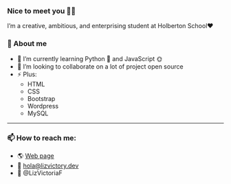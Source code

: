 ### Nice to meet you 👋🏻
I’m a creative, ambitious, and enterprising student at Holberton School❤️

### 💬 About me

- 🌱 I’m currently learning Python 🐍  and JavaScript 🌞
- 👯 I’m looking to collaborate on a lot of project open source
- ⚡ Plus:
	 - HTML
	 - CSS
	 - Bootstrap
	 - Wordpress
	 - MySQL
------------

### 📫 How to reach me:
- 🌎 [Web page](https://lizvictory.devhttp:// "Web Page")
- 📩 hola@lizvictory.dev
- 💙 @LizVictoriaF
